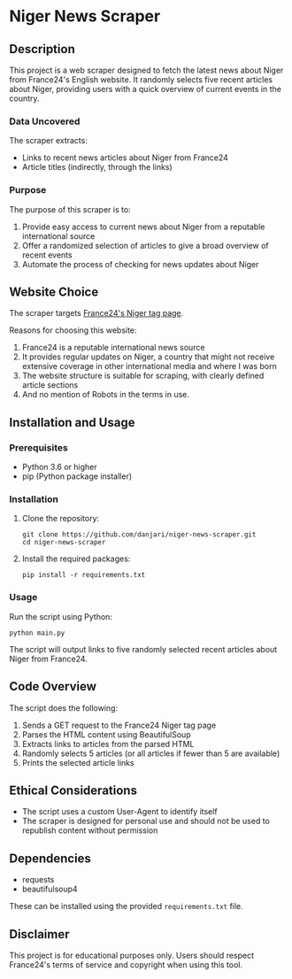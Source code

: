 # Niger News Scraper

## Description

This project is a web scraper designed to fetch the latest news about Niger from France24's English website. It randomly selects five recent articles about Niger, providing users with a quick overview of current events in the country.

### Data Uncovered

The scraper extracts:
- Links to recent news articles about Niger from France24
- Article titles (indirectly, through the links)

### Purpose

The purpose of this scraper is to:
1. Provide easy access to current news about Niger from a reputable international source
2. Offer a randomized selection of articles to give a broad overview of recent events
3. Automate the process of checking for news updates about Niger

## Website Choice

The scraper targets [France24's Niger tag page](https://www.france24.com/en/tag/niger/).

Reasons for choosing this website:
1. France24 is a reputable international news source
2. It provides regular updates on Niger, a country that might not receive extensive coverage in other international media and where I was born
3. The website structure is suitable for scraping, with clearly defined article sections
4. And no mention of Robots in the terms in use. 

## Installation and Usage

### Prerequisites

- Python 3.6 or higher
- pip (Python package installer)

### Installation

1. Clone the repository:
   ```
   git clone https://github.com/danjari/niger-news-scraper.git
   cd niger-news-scraper
   ```

2. Install the required packages:
   ```
   pip install -r requirements.txt
   ```

### Usage

Run the script using Python:

```
python main.py
```

The script will output links to five randomly selected recent articles about Niger from France24.

## Code Overview

The script does the following:
1. Sends a GET request to the France24 Niger tag page
2. Parses the HTML content using BeautifulSoup
3. Extracts links to articles from the parsed HTML
4. Randomly selects 5 articles (or all articles if fewer than 5 are available)
5. Prints the selected article links

## Ethical Considerations

- The script uses a custom User-Agent to identify itself
- The scraper is designed for personal use and should not be used to republish content without permission

## Dependencies

- requests
- beautifulsoup4


These can be installed using the provided `requirements.txt` file.

## Disclaimer

This project is for educational purposes only. Users should respect France24's terms of service and copyright when using this tool.

